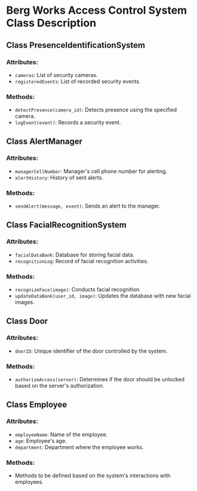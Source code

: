 # Berg Works Access Control System Class Description

## Class PresenceIdentificationSystem
### Attributes:
- `cameras`: List of security cameras.
- `registeredEvents`: List of recorded security events.

### Methods:
- `detectPresence(camera_id)`: Detects presence using the specified camera.
- `logEvent(event)`: Records a security event.

## Class AlertManager
### Attributes:
- `managerCellNumber`: Manager's cell phone number for alerting.
- `alertHistory`: History of sent alerts.

### Methods:
- `sendAlert(message, event)`: Sends an alert to the manager.

## Class FacialRecognitionSystem
### Attributes:
- `facialDataBank`: Database for storing facial data.
- `recognitionLog`: Record of facial recognition activities.

### Methods:
- `recognizeFace(image)`: Conducts facial recognition.
- `updateDataBank(user_id, image)`: Updates the database with new facial images.

## Class Door
### Attributes:
- `doorID`: Unique identifier of the door controlled by the system.

### Methods:
- `authorizeAccess(server)`: Determines if the door should be unlocked based on the server's authorization.

## Class Employee
### Attributes:
- `employeeName`: Name of the employee.
- `age`: Employee's age.
- `department`: Department where the employee works.

### Methods:
- Methods to be defined based on the system's interactions with employees.

